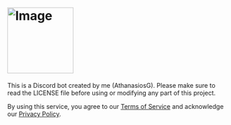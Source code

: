 # <img src="https://github.com/user-attachments/assets/3f4b46df-3817-4e3f-92a8-d32d91e1a336" width="150" alt="Image">
This is a Discord bot created by me (AthanasiosG).
Please make sure to read the LICENSE file before using or modifying any part of this project.
<!DOCTYPE html>
<html lang="en">
<head>
  <meta charset="UTF-8">
  <title>TheDoc Links</title>
</head>
<body>
  <p>
    By using this service, you agree to our
    <a href="https://athanasiosg.github.io/TheDoc/terms.html" target="_blank">Terms of Service</a>
    and acknowledge our
    <a href="https://athanasiosg.github.io/TheDoc/privacy.html" target="_blank">Privacy Policy</a>.
  </p>
</body>
</html>
